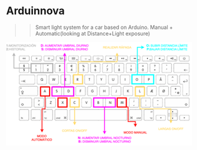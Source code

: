 # Arduinnova
>> Smart light system for a car based on Arduino. Manual + Automatic(looking at Distance+Light exposure)

![alt text](https://github.com/criskgl/Arduinnova/blob/master/GUI/assets/keyboardHelp.png)
